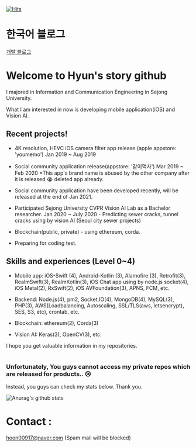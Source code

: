 [![Hits](https://hits.seeyoufarm.com/api/count/incr/badge.svg?url=https%3A%2F%2Fgithub.com%2Fhyunstory&count_bg=%2379C83D&title_bg=%23555555&icon=&icon_color=%23E7E7E7&title=hits&edge_flat=false)](https://hits.seeyoufarm.com)


# 한국어 블로그
[개발 블로그]





# Welcome to Hyun's story github

I majored in Information and Communication Engineering in Sejong University.

What I am interested in now is developing mobile application(iOS) and Vision AI.

## Recent projects!
 - 4K resolution, HEVC iOS camera filter app release (apple appstore: 'youmemo') Jan 2019 ~ Aug 2019
 
 - Social community application release(appstore: '같이먹자') Mar 2019 ~ Feb 2020
 *This app's brand name is abused by the other company after it is released :sob:
 deleted app already. 

 - Social community application have been developed recently, will be released at the end of Jan 2021.
 
 - Participated Sejong University CVPR Vision AI Lab as a Bachelor researcher. Jan 2020 ~ July 2020 - Predicting sewer cracks, tunnel cracks using by vision AI (Seoul city sewer projects)
  
 - Blockchain(public, private) - using ethereum, corda.
 
 - Preparing for coding test.
 
 ## Skills and experiences (Level 0~4)
  * Mobile app: iOS-Swift (4), Android-Kotlin (3), Alamofire (3), Retrofit(3), RealmSwift(3), RealmKotlin(3), iOS Chat app using by node.js socket(4), iOS Metal(2), RxSwift(2), iOS AVFoundation(3), APNS, FCM, etc.
  
  * Backend: Node.js(4), pm2, Socket.IO(4), MongoDB(4), MySQL(3), PHP(3), AWS(Loadbalancing, Autoscaling, SSL/TLS(aws, letsencrypt), SES, S3, etc), crontab, etc.
  
  * Blockchain: ethereum(2), Corda(3)
  
  * Vision AI: Keras(3), OpenCV(3), etc.
  




I hope you get valuable information in my repositories.
#

### Unfortunately, You guys cannot access my private repos which are released for products.. :cry:
Instead, you guys can check my stats below. Thank you.

![Anurag's github stats](https://github-readme-stats.vercel.app/api?username=hyunstory&count_private=true&show_icons=true)





# Contact : 
hoon00917@naver.com
(Spam mail will be blocked)







[개발 블로그]: <https://rolypolytoy.tistory.com/>




